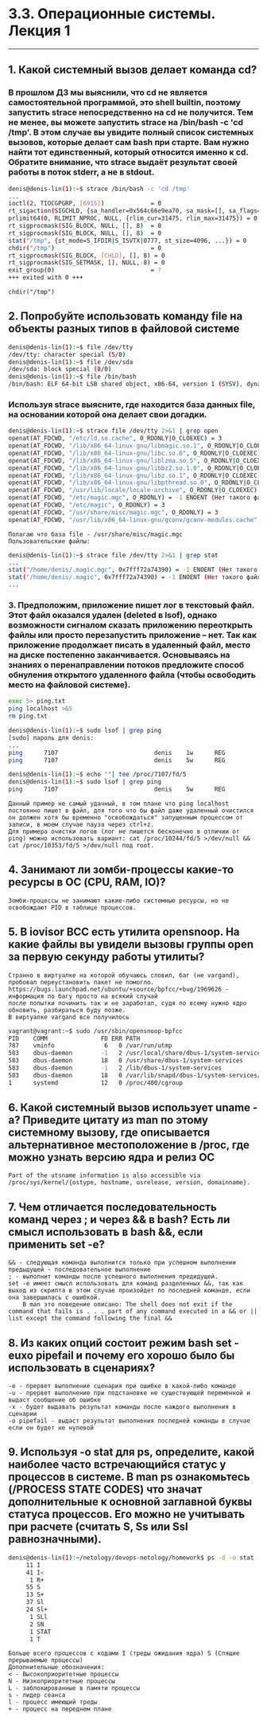 # 3.3. Операционные системы. Лекция 1
***
## 1. Какой системный вызов делает команда cd? 
### В прошлом ДЗ мы выяснили, что cd не является самостоятельной программой, это shell builtin, поэтому запустить strace непосредственно на cd не получится. Тем не менее, вы можете запустить strace на /bin/bash -c 'cd /tmp'. В этом случае вы увидите полный список системных вызовов, которые делает сам bash при старте. Вам нужно найти тот единственный, который относится именно к cd. Обратите внимание, что strace выдаёт результат своей работы в поток stderr, а не в stdout.
```bash
denis@denis-lin(1):~$ strace /bin/bash -c 'cd /tmp'
...
ioctl(2, TIOCGPGRP, [6915])             = 0
rt_sigaction(SIGCHLD, {sa_handler=0x564c66e9ea70, sa_mask=[], sa_flags=SA_RESTORER|SA_RESTART, sa_restorer=0x7fd7bdb05090}, {sa_handler=SIG_DFL, sa_mask=[], sa_flags=SA_RESTORER|SA_RESTART, sa_restorer=0x7fd7bdb05090}, 8) = 0
prlimit64(0, RLIMIT_NPROC, NULL, {rlim_cur=31475, rlim_max=31475}) = 0
rt_sigprocmask(SIG_BLOCK, NULL, [], 8)  = 0
rt_sigprocmask(SIG_BLOCK, NULL, [], 8)  = 0
stat("/tmp", {st_mode=S_IFDIR|S_ISVTX|0777, st_size=4096, ...}) = 0
chdir("/tmp")                           = 0
rt_sigprocmask(SIG_BLOCK, [CHLD], [], 8) = 0
rt_sigprocmask(SIG_SETMASK, [], NULL, 8) = 0
exit_group(0)                           = ?
+++ exited with 0 +++
```
	chdir("/tmp")

## 2. Попробуйте использовать команду file на объекты разных типов в файловой системе
```bash
denis@denis-lin(1):~$ file /dev/tty
/dev/tty: character special (5/0)
denis@denis-lin(1):~$ file /dev/sda
/dev/sda: block special (8/0)
denis@denis-lin(1):~$ file /bin/bash
/bin/bash: ELF 64-bit LSB shared object, x86-64, version 1 (SYSV), dynamically linked, interpreter /lib64/ld-linux-x86-64.so.2, BuildID[sha1]=2a9f157890930ced4c3ad0e74fc1b1b84aad71e6, for GNU/Linux 3.2.0, stripped
```
### Используя strace выясните, где находится база данных file, на основании которой она делает свои догадки.
```bash
denis@denis-lin(1):~$ strace file /dev/tty 2>&1 | grep open
openat(AT_FDCWD, "/etc/ld.so.cache", O_RDONLY|O_CLOEXEC) = 3
openat(AT_FDCWD, "/lib/x86_64-linux-gnu/libmagic.so.1", O_RDONLY|O_CLOEXEC) = 3
openat(AT_FDCWD, "/lib/x86_64-linux-gnu/libc.so.6", O_RDONLY|O_CLOEXEC) = 3
openat(AT_FDCWD, "/lib/x86_64-linux-gnu/liblzma.so.5", O_RDONLY|O_CLOEXEC) = 3
openat(AT_FDCWD, "/lib/x86_64-linux-gnu/libbz2.so.1.0", O_RDONLY|O_CLOEXEC) = 3
openat(AT_FDCWD, "/lib/x86_64-linux-gnu/libz.so.1", O_RDONLY|O_CLOEXEC) = 3
openat(AT_FDCWD, "/lib/x86_64-linux-gnu/libpthread.so.0", O_RDONLY|O_CLOEXEC) = 3
openat(AT_FDCWD, "/usr/lib/locale/locale-archive", O_RDONLY|O_CLOEXEC) = 3
openat(AT_FDCWD, "/etc/magic.mgc", O_RDONLY) = -1 ENOENT (Нет такого файла или каталога)
openat(AT_FDCWD, "/etc/magic", O_RDONLY) = 3
openat(AT_FDCWD, "/usr/share/misc/magic.mgc", O_RDONLY) = 3
openat(AT_FDCWD, "/usr/lib/x86_64-linux-gnu/gconv/gconv-modules.cache", O_RDONLY) = 3
```
	Полагаю что база file - /usr/share/misc/magic.mgc
	Пользовательские файлы:
```bash
denis@denis-lin(1):~$ strace file /dev/tty 2>&1 | grep stat
...
stat("/home/denis/.magic.mgc", 0x7fff72a74390) = -1 ENOENT (Нет такого файла или каталога)
stat("/home/denis/.magic", 0x7fff72a74390) = -1 ENOENT (Нет такого файла или каталога)
...
```

### 3. Предположим, приложение пишет лог в текстовый файл. Этот файл оказался удален (deleted в lsof), однако возможности сигналом сказать приложению переоткрыть файлы или просто перезапустить приложение – нет. Так как приложение продолжает писать в удаленный файл, место на диске постепенно заканчивается. Основываясь на знаниях о перенаправлении потоков предложите способ обнуления открытого удаленного файла (чтобы освободить место на файловой системе).
```bash
exec 5> ping.txt
ping localhost >&5
rm ping.txt

denis@denis-lin(1):~$ sudo lsof | grep ping
[sudo] пароль для denis:
...
ping      7107                           denis    1w      REG                8,5     6270    2759688 /home/denis/ping.txt (deleted)
ping      7107                           denis    5w      REG                8,5     6270    2759688 /home/denis/ping.txt (deleted)

denis@denis-lin(1):~$ echo ""| tee /proc/7107/fd/5
denis@denis-lin(1):~$ sudo lsof | grep ping
ping      7107                           denis    5w      REG                8,5        1    2759688 /home/denis/ping.txt (deleted)
```
	Данный пример не самый удачный, в том плане что ping localhost постоянно пишет в файл, для того что бы файл даже удаленный очистился он должен хотя бы временно "освобождаться" запущенным процессом от записи, в моем случае пауза через ctrl+z.
	Для примера очистки логов (лог не пишется бесконечно в отличии от ping) можно использовать вариант: cat /proc/10244/fd/5 >/dev/null && cat /proc/10353/fd/5 >/dev/null под root.

## 4. Занимают ли зомби-процессы какие-то ресурсы в ОС (CPU, RAM, IO)?
	Зомби-процессы не занимают какие-либо системные ресурсы, но не освобождают PID в таблице процессов.

## 5. В iovisor BCC есть утилита opensnoop. На какие файлы вы увидели вызовы группы open за первую секунду работы утилиты?
	Странно в виртуалке на которой обучаюсь словил, баг (не vargand), пробовал переустановить пакет не помогло.
	https://bugs.launchpad.net/ubuntu/+source/bpfcc/+bug/1969626 - информация по багу просто на всякий случай
	после попытки починить так и не заработал, судя по всему нужно ядро обновить, разбираться буду позже.
	В виртуалке vargand все получилось	
```bash
vagrant@vagrant:~$ sudo /usr/sbin/opensnoop-bpfcc
PID    COMM               FD ERR PATH
787    vminfo              6   0 /var/run/utmp
583    dbus-daemon        -1   2 /usr/local/share/dbus-1/system-services
583    dbus-daemon        18   0 /usr/share/dbus-1/system-services
583    dbus-daemon        -1   2 /lib/dbus-1/system-services
583    dbus-daemon        18   0 /var/lib/snapd/dbus-1/system-services/
1      systemd            12   0 /proc/400/cgroup
```

## 6. Какой системный вызов использует uname -a? Приведите цитату из man по этому системному вызову, где описывается альтернативное местоположение в /proc, где можно узнать версию ядра и релиз ОС
	Part of the utsname information is also accessible via /proc/sys/kernel/{ostype, hostname, osrelease, version, domainname}.

## 7. Чем отличается последовательность команд через ; и через && в bash? Есть ли смысл использовать в bash &&, если применить set -e?
	&& - следующая команда выполнится только при успешном выполнении предыдущей - последовательное выполнение
	; - выполнит команды после успешного выполнения предидущей.
	set -e имеет смысл использовать для команд разделенных &&, так как выход из скрипта в этом случае произойдет по последней команде, если она завершилась с ошибкой.
		В man это поведение описано: The shell does not exit if the command that fails is . . . part of any command executed in a && or || list except the command following the final &&

## 8. Из каких опций состоит режим bash set -euxo pipefail и почему его хорошо было бы использовать в сценариях?
	-e - прервет выполнение сценария при ошибке в какой-либо команде
	-u - прервет выполнение при подстановке не существующей переменной и выдаст сообщение об ошибке
	-x - будет выдавать результат команды после каждого выполнения в сценарии
	-o pipefail - выдаст результат выполнения последней команды в случае если он будет не нулевой

## 9. Используя -o stat для ps, определите, какой наиболее часто встречающийся статус у процессов в системе. В man ps ознакомьтесь (/PROCESS STATE CODES) что значат дополнительные к основной заглавной буквы статуса процессов. Его можно не учитывать при расчете (считать S, Ss или Ssl равнозначными).
```bash
denis@denis-lin(1):~/netology/devops-netology/homework$ ps -d -o stat | sort | uniq -c
     11 I
     41 I<
      1 R+
     55 S
     13 S+
     37 Sl
     24 Sl+
      1 SLl
      2 SN
      1 STAT
      1 T
```
	Больше всего процессов с кодами I (треды ожидания ядра) S (Спящие прерываемые процессы)
	Дополнительные обозначения:
	< - Высокоприоритетные процессы
	N - Низкоприоритетные процессы
	L - заблокированные в памяти процессы
	s - лидер сеанса
	l - процесс имеющий треды
	+ - процесс на переднем плане
